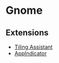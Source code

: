 # Gnome
## Extensions
- [Tiling Assistant](https://extensions.gnome.org/extension/3733/tiling-assistant/)
- [AppIndicator](https://extensions.gnome.org/extension/615/appindicator-support/)
